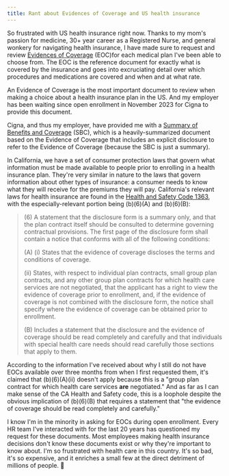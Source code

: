 ```yaml
---
title: Rant about Evidences of Coverage and US health insurance
---
```


So frustrated with US health insurance right now. Thanks to my mom's passion for medicine, 30+ year career as a Registered Nurse, and general wonkery for navigating health insurance, I have made sure to request and review [Evidences of Coverage][eoc] (EOC)for each medical plan I've been able to choose from. The EOC is the reference document for exactly what is covered by the insurance and goes into excruciating detail over which procedures and medications are covered and when and at what rate.

An Evidence of Coverage is the most important document to review when making a choice about a health insurance plan in the US. And my employer has been waiting since open enrollment in November 2023 for Cigna to provide this document.

Cigna, and thus my employer, have provided me with a [Summary of Benefits and Coverage][sbc] (SBC), which is a heavily-summarized document based on the Evidence of Coverage that includes an explicit disclosure to refer to the Evidence of Coverage (because the SBC is just a summary).

In California, we have a set of consumer protection laws that govern what information must be made available to people prior to enrolling in a health insurance plan. They're very similar in nature to the laws that govern information about other types of insurance: a consumer needs to know what they will receive for the premiums they will pay. California's relevant laws for health insurance are found in the [Health and Safety Code 1363][hsc1363], with the especially-relevant portion being (b)(6)(A) and (b)(6)(B):

> (6) A statement that the disclosure form is a summary only, and that the plan contract itself should be consulted to determine governing contractual provisions. The first page of the disclosure form shall contain a notice that conforms with all of the following conditions:
>
> (A) (i) States that the evidence of coverage discloses the terms and conditions of coverage.
>
> (ii) States, with respect to individual plan contracts, small group plan contracts, and any other group plan contracts for which health care services are not negotiated, that the applicant has a right to view the evidence of coverage prior to enrollment, and, if the evidence of coverage is not combined with the disclosure form, the notice shall specify where the evidence of coverage can be obtained prior to enrollment.
>
> (B) Includes a statement that the disclosure and the evidence of coverage should be read completely and carefully and that individuals with special health care needs should read carefully those sections that apply to them.

According to the information I've received about why I still do not have EOCs available over three months from when I first requested them, it's claimed that (b)(6)(A)(ii) doesn't apply because this is a "group plan contract for which health care services **are** negotiated." And as far as I can make sense of the CA Health and Safety code, this is a loophole despite the obvious implication of (b)(6)(B) that requires a statement that "the evidence of coverage should be read completely and carefully."

I know I'm in the minority in asking for EOCs during open enrollment. Every HR team I've interacted with for the last 20 years has questioned my request for these documents. Most employees making health insurance decisions don't know these documents exist or why they're important to know about. I'm so frustrated with health care in this country. It's so bad, it's so expensive, and it enriches a small few at the direct detriment of millions of people. 🤬

[eoc]: https://www.insurance.ca.gov/01-consumers/110-health/30-have/understand-policy.cfm
[sbc]: https://www.insurance.ca.gov/0250-insurers/0300-insurers/0100-applications/hpab/SBC-Translated-Templates.cfm
[hsc1363]: https://leginfo.legislature.ca.gov/faces/codes_displaySection.xhtml?lawCode=HSC&sectionNum=1363.
